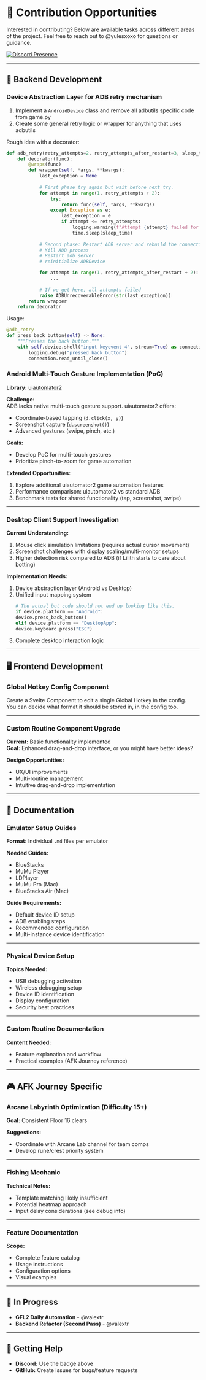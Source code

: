 # 📝 Contribution Opportunities

Interested in contributing? Below are available tasks across different areas of the project. Feel free to reach out to @yulesxoxo for questions or guidance.

[![Discord Presence](https://lanyard.cnrad.dev/api/518169167048998913)](https://discord.com/users/518169167048998913)

---

## 🔧 Backend Development

### Device Abstraction Layer for ADB retry mechanism
1. Implement a `AndroidDevice` class and remove all adbutils specific code from game.py
2. Create some general retry logic or wrapper for anything that uses adbutils

Rough idea with a decorator:
```python
def adb_retry(retry_attempts=2, retry_attempts_after_restart=3, sleep_time=5):
    def decorator(func):
        @wraps(func)
        def wrapper(self, *args, **kwargs):
            last_exception = None
            
            # First phase try again but wait before next try.
            for attempt in range(1, retry_attempts + 2):
                try:
                    return func(self, *args, **kwargs)
                except Exception as e:
                    last_exception = e
                    if attempt <= retry_attempts:
                        logging.warning(f"Attempt {attempt} failed for {func.__name__}, retrying in {sleep_time} seconds...")
                        time.sleep(sleep_time)
            
            # Second phase: Restart ADB server and rebuild the connection
            # Kill ADB process
            # Restart adb server
            # reinitialize ADBDevice

            for attempt in range(1, retry_attempts_after_restart + 2):
                ...
            
            # If we get here, all attempts failed
            raise ADBUnrecoverableError(str(last_exception))
        return wrapper
    return decorator
```
Usage:
```python
@adb_retry
def press_back_button(self) -> None:
    """Presses the back button."""
    with self.device.shell("input keyevent 4", stream=True) as connection:
        logging.debug("pressed back button")
        connection.read_until_close()
```

### Android Multi-Touch Gesture Implementation (PoC)
**Library:** [uiautomator2](https://github.com/openatx/uiautomator2)

**Challenge:**  
ADB lacks native multi-touch gesture support. uiautomator2 offers:
- Coordinate-based tapping (`d.click(x, y)`)
- Screenshot capture (`d.screenshot()`)
- Advanced gestures (swipe, pinch, etc.)

**Goals:**
- Develop PoC for multi-touch gestures
- Prioritize pinch-to-zoom for game automation

**Extended Opportunities:**
1. Explore additional uiautomator2 game automation features
2. Performance comparison: uiautomator2 vs standard ADB
3. Benchmark tests for shared functionality (tap, screenshot, swipe)

___

### Desktop Client Support Investigation

**Current Understanding:**
1. Mouse click simulation limitations (requires actual cursor movement)
2. Screenshot challenges with display scaling/multi-monitor setups
3. Higher detection risk compared to ADB (if Lilith starts to care about botting)

**Implementation Needs:**
1. Device abstraction layer (Android vs Desktop)
2. Unified input mapping system
   ```python
   # The actual bot code should not end up looking like this.
   if device.platform == "Android":
   device.press_back_button()
   elif device.platform == "DesktopApp":
   device.keyboard.press("ESC")
   ```
3. Complete desktop interaction logic

---

## 🖥️ Frontend Development

### Global Hotkey Config Component
Create a Svelte Component to edit a single Global Hotkey in the config.  
You can decide what format it should be stored in, in the config too. 

___

### Custom Routine Component Upgrade
**Current:** Basic functionality implemented  
**Goal:** Enhanced drag-and-drop interface, or you might have better ideas?

**Design Opportunities:**
- UX/UI improvements
- Multi-routine management
- Intuitive drag-and-drop implementation

---

## 📖 Documentation

### Emulator Setup Guides
**Format:** Individual `.md` files per emulator

**Needed Guides:**
- BlueStacks
- MuMu Player
- LDPlayer
- MuMu Pro (Mac)
- BlueStacks Air (Mac)

**Guide Requirements:**
- Default device ID setup
- ADB enabling steps
- Recommended configuration
- Multi-instance device identification

___

### Physical Device Setup
**Topics Needed:**
- USB debugging activation
- Wireless debugging setup
- Device ID identification
- Display configuration
- Security best practices

___

### Custom Routine Documentation
**Content Needed:**
- Feature explanation and workflow
- Practical examples (AFK Journey reference)

---

## 🎮 AFK Journey Specific



### Arcane Labyrinth Optimization (Difficulty 15+)
**Goal:** Consistent Floor 16 clears

**Suggestions:**
- Coordinate with Arcane Lab channel for team comps
- Develop rune/crest priority system

___

### Fishing Mechanic
**Technical Notes:**
- Template matching likely insufficient
- Potential heatmap approach
- Input delay considerations (see debug info)

___

### Feature Documentation
**Scope:**
- Complete feature catalog
- Usage instructions
- Configuration options
- Visual examples

---

## 🚧 In Progress

- **GFL2 Daily Automation** - @valextr
- **Backend Refactor (Second Pass)** - @valextr

---

## 💬 Getting Help

- **Discord:** Use the badge above
- **GitHub:** Create issues for bugs/feature requests
